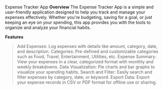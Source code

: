 Expense Tracker App
**Overview**
The Expense Tracker App is a simple and user-friendly application designed to help you track and manage your expenses effectively. Whether you're budgeting, saving for a goal, or just keeping an eye on your spending, this app provides you with the tools to organize and analyze your financial habits.

**Features**
>Add Expenses: Log expenses with details like amount, category, date, and description.
>Categories: Pre-defined and customizable categories such as Food, Travel, Entertainment, Utilities, etc.
>Expense Summary: View your expenses in a clear, categorized format with monthly and weekly breakdowns.
>Data Visualization: Pie charts and bar graphs to visualize your spending habits.
>Search and Filter: Easily search and filter expenses by category, date, or keyword.
>Export Data: Export your expense records in CSV or PDF format for offline use or sharing.
